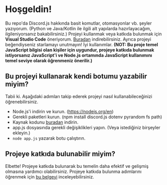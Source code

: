 # Hoşgeldin!
Bu repo'da Discord.js hakkında basit komutlar, otomasyonlar vb. şeyler yazıyorum.
(Python ve Java/Kotlin ile ilgili alt yapılarda hazırlayacağım, ilgileniyorsanız bakabilirsiniz.)
Projeyi kullanmak veya katkıda bulunmak için **Visual Studio Code** öneriyorum. [Buradan](https://code.visualstudio.com/download) indirebilirsiniz.
Ayrıca projeyi beğendiyseniz starlamayı unutmayın! İyi kullanımlar. **(NOT: Bu proje temel JavaScript bilgisi olan kişiler için uygundur, projeye katkıda bulunmak istiyorsanız JavaScript'i ve Node.js ortamında JavaScript kullanımını temel seviye olarak öğrenmeniz önerilir.)**

## Bu projeyi kullanarak kendi botumu yazabilir miyim?
Tabii ki. Aşağıdaki adımları takip ederek projeyi nasıl kullanabileceğinizi öğrenebilirsiniz.

- Node.js'i indirin ve kurun. (https://nodejs.org/en)
- Gerekli paketleri kurun. (npm install discord.js dotenv pyrandom fs path)
- Kaynak kodunu [buradan](https://github.com/meto1558/basic-discordjs-base/archive/refs/heads/main.zip) indirin.
- app.js dosyasında gerekli değişiklikleri yapın. (Veya istediğiniz birşeyler ekleyin.)
- ```node app.js``` yazarak botu çalıştırın.

## Projeye katkıda bulunabilir miyim?
Elbette! Projeye katkıda bulunarak bu temelin daha efektif ve gelişmiş olmasına yardımcı olabilirsiniz. Projeye katkıda bulunma adımlarını öğrenmek için [bu belgeyi](https://github.com/meto1558/basic-discordjs-base/blob/main/KATKIDA_BULUNMA.md) inceleyebilirsiniz.
